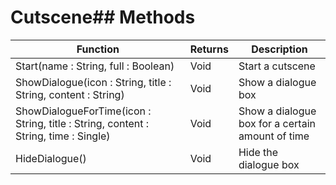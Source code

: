 # Cutscene## Methods
|Function|Returns|Description|
|---|---|---|
|Start(name : String, full : Boolean)|Void|Start a cutscene|
|ShowDialogue(icon : String, title : String, content : String)|Void|Show a dialogue box|
|ShowDialogueForTime(icon : String, title : String, content : String, time : Single)|Void|Show a dialogue box for a certain amount of time|
|HideDialogue()|Void|Hide the dialogue box|
